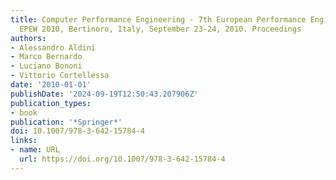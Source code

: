 ```yaml
---
title: Computer Performance Engineering - 7th European Performance Engineering Workshop,
  EPEW 2010, Bertinoro, Italy, September 23-24, 2010. Proceedings
authors:
- Alessandro Aldini
- Marco Bernardo
- Luciano Bononi
- Vittorio Cortellessa
date: '2010-01-01'
publishDate: '2024-09-19T12:50:43.207906Z'
publication_types:
- book
publication: '*Springer*'
doi: 10.1007/978-3-642-15784-4
links:
- name: URL
  url: https://doi.org/10.1007/978-3-642-15784-4
---
```


